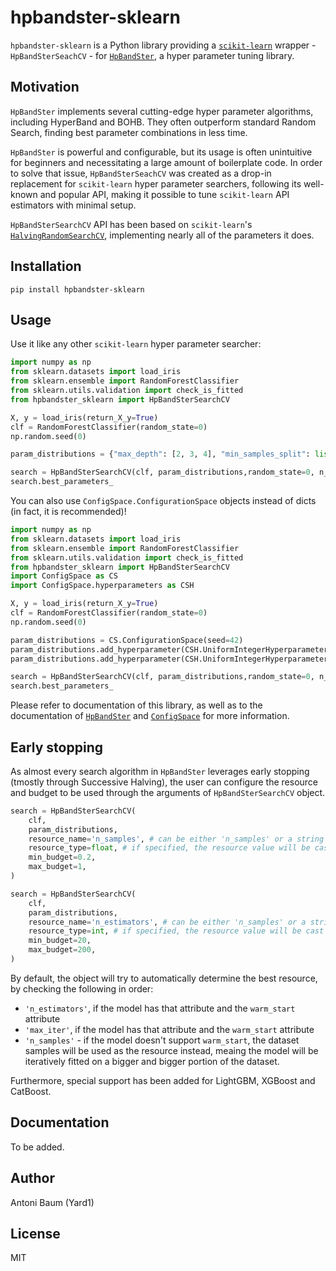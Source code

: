 # hpbandster-sklearn

`hpbandster-sklearn` is a Python library providing a [`scikit-learn`](http://scikit-learn.org/) wrapper - `HpBandSterSeachCV` - for [`HpBandSter`](https://github.com/automl/HpBandSter), a hyper parameter tuning library.

## Motivation

`HpBandSter` implements several cutting-edge hyper parameter algorithms, including HyperBand and BOHB. They often outperform standard Random Search, finding best parameter combinations in less time.

`HpBandSter` is powerful and configurable, but its usage is often unintuitive for beginners and necessitating a large amount of boilerplate code. In order to solve that issue, `HpBandSterSeachCV` was created as a drop-in replacement for `scikit-learn` hyper parameter searchers, following its well-known and popular API, making it possible to tune `scikit-learn` API estimators with minimal setup.

`HpBandSterSearchCV` API has been based on `scikit-learn`'s [`HalvingRandomSearchCV`](https://scikit-learn.org/dev/modules/generated/sklearn.model_selection.HalvingRandomSearchCV.html), implementing nearly all of the parameters it does.

## Installation

```
pip install hpbandster-sklearn
```

## Usage

Use it like any other `scikit-learn` hyper parameter searcher:

```python
import numpy as np
from sklearn.datasets import load_iris
from sklearn.ensemble import RandomForestClassifier
from sklearn.utils.validation import check_is_fitted
from hpbandster_sklearn import HpBandSterSearchCV

X, y = load_iris(return_X_y=True)
clf = RandomForestClassifier(random_state=0)
np.random.seed(0)

param_distributions = {"max_depth": [2, 3, 4], "min_samples_split": list(range(2, 12))}

search = HpBandSterSearchCV(clf, param_distributions,random_state=0, n_jobs=1, n_iter=10, verbose=1).fit(X, y)
search.best_parameters_
```

You can also use `ConfigSpace.ConfigurationSpace` objects instead of dicts (in fact, it is recommended)!

```python
import numpy as np
from sklearn.datasets import load_iris
from sklearn.ensemble import RandomForestClassifier
from sklearn.utils.validation import check_is_fitted
from hpbandster_sklearn import HpBandSterSearchCV
import ConfigSpace as CS
import ConfigSpace.hyperparameters as CSH

X, y = load_iris(return_X_y=True)
clf = RandomForestClassifier(random_state=0)
np.random.seed(0)

param_distributions = CS.ConfigurationSpace(seed=42)
param_distributions.add_hyperparameter(CSH.UniformIntegerHyperparameter("min_samples_split", 2, 11))
param_distributions.add_hyperparameter(CSH.UniformIntegerHyperparameter("max_depth", 2, 4))

search = HpBandSterSearchCV(clf, param_distributions,random_state=0, n_jobs=1, n_iter=10, verbose=1).fit(X, y)
search.best_parameters_
```

Please refer to documentation of this library, as well as to the documentation of [`HpBandSter`](https://automl.github.io/HpBandSter/build/html/index.html) and [`ConfigSpace`](https://automl.github.io/ConfigSpace/master/index.html) for more information.

## Early stopping

As almost every search algorithm in `HpBandSter` leverages early stopping (tmostly through Successive Halving), the user can configure the resource and budget to be used through the arguments of `HpBandSterSearchCV` object.

```python
search = HpBandSterSearchCV(
    clf,
    param_distributions,
    resource_name='n_samples', # can be either 'n_samples' or a string corresponding to an estimator attribute, eg. 'n_estimators' for an ensemble
    resource_type=float, # if specified, the resource value will be cast to that type before being passed to the estimator, otherwise it will be derived automatically
    min_budget=0.2,
    max_budget=1,
)

search = HpBandSterSearchCV(
    clf,
    param_distributions,
    resource_name='n_estimators', # can be either 'n_samples' or a string corresponding to an estimator attribute, eg. 'n_estimators' for an ensemble
    resource_type=int, # if specified, the resource value will be cast to that type before being passed to the estimator, otherwise it will be derived automatically
    min_budget=20,
    max_budget=200,
)
```

By default, the object will try to automatically determine the best resource, by checking the following in order:

- `'n_estimators'`, if the model has that attribute and the `warm_start` attribute
- `'max_iter'`, if the model has that attribute and the `warm_start` attribute
- `'n_samples'` - if the model doesn't support `warm_start`, the dataset samples will be used as the resource instead, meaing the model will be iteratively fitted on a bigger and bigger portion of the dataset.

Furthermore, special support has been added for LightGBM, XGBoost and CatBoost.

## Documentation

To be added.

## Author

Antoni Baum (Yard1)

## License

MIT
